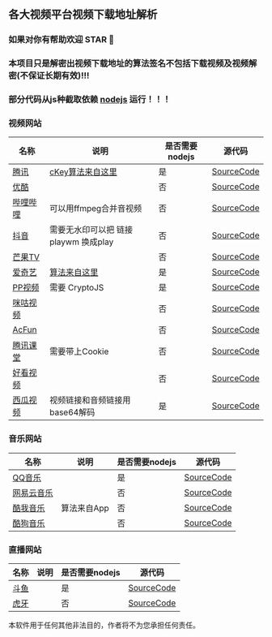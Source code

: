 ##  各大视频平台视频下载地址解析

###  如果对你有帮助欢迎 STAR 🌟

### 本项目只是解密出视频下载地址的算法签名不包括下载视频及视频解密(不保证长期有效)!!!

### 部分代码从js种截取依赖 [nodejs](https://nodejs.org/) 运行！！！

### 视频网站

| 名称 | 说明 | 是否需要nodejs | 源代码 |
| ---- | ---- | ---- | ---- |
|  [腾讯](https://v.qq.com/)     | [cKey算法来自这里](https://github.com/ZSAIm/iqiyi-parser/blob/master/js/tencent.js) | 是 | [SourceCode](https://github.com/jym66/Dlink_Parse/blob/master/tencent.py) |
|   [优酷](https://www.youku.com/)   |  | 否 | [SourceCode](https://github.com/jym66/Dlink_Parse/blob/master/youku.py)  |
|  [哔哩哔哩](https://www.bilibili.com/)    |可以用ffmpeg合并音视频  | 否 | [SourceCode](https://github.com/jym66/Dlink_Parse/blob/master/bilibili.py) |
|   [抖音](https://www.iesdouyin.com/)    | 需要无水印可以把 链接 playwm 换成play | 否 | [SourceCode](https://github.com/jym66/Dlink_Parse/blob/master/douyin.py) |
| [芒果TV](https://www.mgtv.com) |  | 否 | [SourceCode](https://github.com/jym66/Dlink_Parse/blob/master/MGTV.py) |
|  [爱奇艺](https://www.iqiyi.com/) | [算法来自这里](https://github.com/ZSAIm/iqiyi-parser/blob/master/js/iqiyi_2019-08.js) | 是             | [SourceCode](https://github.com/jym66/Dlink_Parse/blob/master/iqiyi.py) |
| [PP视频](https://v.pptv.com/) | 需要 CryptoJS | 是 | [SourceCode](https://github.com/jym66/Dlink_Parse/blob/master/pptv.py) |
| [咪咕视频](https://www.miguvideo.com/) | | 否 | [SourceCode](https://github.com/jym66/Dlink_Parse/blob/master/migu.py) |
| [AcFun](https://www.acfun.cn/) | | 否 | [SourceCode](https://github.com/jym66/Dlink_Parse/blob/master/AcFun.py) |
| [腾讯课堂](https://ke.qq.com/) |需要带上Cookie | 否 | [SourceCode](https://github.com/jym66/Dlink_Parse/blob/master/ke_qq.py) |
| [好看视频](https://haokan.baidu.com/) | | 否 | [SourceCode](https://github.com/jym66/Dlink_Parse/blob/master/haokan.py) |
| [西瓜视频](https://www.ixigua.com/) | 视频链接和音频链接用base64解码| 是 | [SourceCode](https://github.com/jym66/Dlink_Parse/blob/master/xigua.py) |


### 音乐网站

|  名称    |  说明    |    是否需要nodejs  | 源代码 |
| ---- | ---- | ---- | ---- |
| [QQ音乐](https://y.qq.com/) | | 是 | [SourceCode](https://github.com/jym66/Dlink_Parse/blob/master/qqmusic.py) |
| [网易云音乐](https://music.163.com/) | | 否 | [SourceCode](https://github.com/jym66/Dlink_Parse/blob/master/music163.py) |
| [酷我音乐](http://www.kuwo.cn/) | 算法来自App| 否 | [SourceCode](https://github.com/jym66/Dlink_Parse/blob/master/kuwoMusic.py) |
| [酷狗音乐](https://www.kugou.com/) | | 否 | [SourceCode](https://github.com/jym66/Dlink_Parse/blob/master/kugou.py) |


### 直播网站

|  名称    |  说明    |    是否需要nodejs  | 源代码 |
| ---- | ---- | ---- | ---- |
| [斗鱼](https://www.douyu.com/) | | 是 | [SourceCode](https://github.com/jym66/Dlink_Parse/blob/master/DouYu.py) |
| [虎牙](https://www.huya.com/) | | 否 | [SourceCode](https://github.com/jym66/Dlink_Parse/blob/master/huya.py) |

本软件用于任何其他非法目的，作者将不为您承担任何责任。


